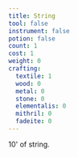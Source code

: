 ```yaml
---
title: String
tool: false
instrument: false
potion: false
count: 1
cost: 1
weight: 0
crafting:
  textile: 1
  wood: 0
  metal: 0
  stone: 0
  elementalis: 0
  mithril: 0
  fadeite: 0
---
```


10' of string.
